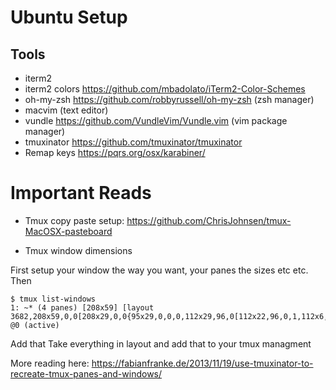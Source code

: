 # Ubuntu Setup

## Tools
- iterm2
- iterm2 colors https://github.com/mbadolato/iTerm2-Color-Schemes
- oh-my-zsh https://github.com/robbyrussell/oh-my-zsh (zsh manager)
- macvim (text editor)
- vundle https://github.com/VundleVim/Vundle.vim (vim package manager)
- tmuxinator https://github.com/tmuxinator/tmuxinator
- Remap keys https://pqrs.org/osx/karabiner/



# Important Reads
- Tmux copy paste setup:
https://github.com/ChrisJohnsen/tmux-MacOSX-pasteboard

- Tmux window dimensions

First setup your window the way you want, your panes the sizes etc etc. Then 
```
$ tmux list-windows
1: ~* (4 panes) [208x59] [layout 3682,208x59,0,0[208x29,0,0{95x29,0,0,0,112x29,96,0[112x22,96,0,1,112x6,96,23,2]},208x29,0,30,3]] @0 (active)
```
Add that Take everything in layout and add that to your tmux managment

More reading here:
https://fabianfranke.de/2013/11/19/use-tmuxinator-to-recreate-tmux-panes-and-windows/
